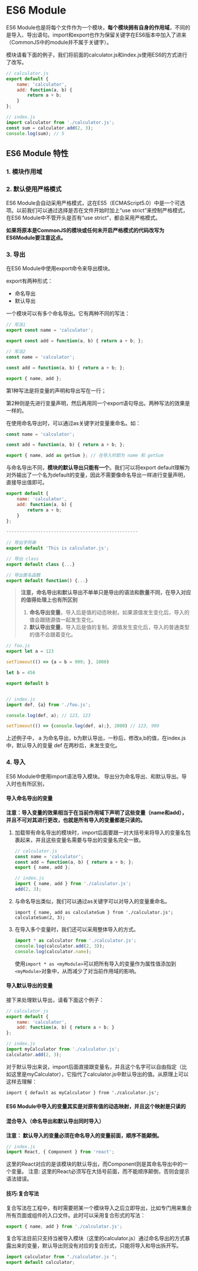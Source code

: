 # ES6 Module

ES6 Module也是将每个文件作为一个模块，**每个模块拥有自身的作用域**，不同的是导入、导出语句。import和export也作为保留关键字在ES6版本中加入了进来（CommonJS中的module并不属于关键字）。

模块请看下面的例子，我们将前面的calculator.js和index.js使用ES6的方式进行了改写。

```javascript
// calculator.js
export default {
    name: 'calculator',
    add: function(a, b) {
        return a + b;
    }
};

// index.js
import calculator from './calculator.js';
const sum = calculator.add(2, 3);
console.log(sum); // 5
```
## ES6 Module 特性

### 1. 模块作用域

### 2. 默认使用严格模式

ES6 Module会自动采用严格模式，这在ES5（ECMAScript5.0）中是一个可选项。以前我们可以通过选择是否在文件开始时加上“use strict”来控制严格模式，在ES6 Module中不管开头是否有“use strict”，都会采用严格模式。

**如果将原本是CommonJS的模块或任何未开启严格模式的代码改写为ES6Module要注意这点。**

### 3. 导出

在ES6 Module中使用export命令来导出模块。

export有两种形式：

+ 命名导出
+ 默认导出

一个模块可以有多个命名导出。它有两种不同的写法：

```javascript
// 写法1
export const name = 'calculator';

export const add = function(a, b) { return a + b; };

// 写法2
const name = 'calculator';

const add = function(a, b) { return a + b; };

export { name, add };

```

第1种写法是将变量的声明和导出写在一行；

第2种则是先进行变量声明，然后再用同一个export语句导出。两种写法的效果是一样的。

在使用命名导出时，可以通过as关键字对变量重命名。如：

```javascript
const name = 'calculator';

const add = function(a, b) { return a + b; };

export { name, add as getSum }; // 在导入时即为 name 和 getSum

```

与命名导出不同，**模块的默认导出只能有一个**。我们可以将export default理解为对外输出了一个名为default的变量，因此不需要像命名导出一样进行变量声明，直接导出值即可。

```javascript
export default {
    name: 'calculator',
    add: function(a, b) {
        return a + b;
    }
};

--------------------------------------------------
    
// 导出字符串
export default 'This is calculator.js';

// 导出 class
export default class {...}

// 导出匿名函数
export default function() {...}
```


> **注意，命名导出和默认导出不单单只是导出的语法和数量不同，在导入对应的值得处理上也有所区别**
> 1. **命名导出变量**，导入后是值的动态映射。如果源值发生变化后，导入的值会跟随源值一起发生变化。
> 2. **默认导出变量**，导入后是值的复制。源值发生变化后，导入的普通类型的值不会跟着变化。

```javascript
// foo.js
export let a = 123

setTimeout(() => {a = b = 999; }, 1000)

let b = 456

export default b


// index.js
import def, {a} from './foo.js';

console.log(def, a); // 123, 123

setTimeout(() => {console.log(def, a);}, 2000) // 123, 999
```

上述例子中， a 为命名导出，b为默认导出，一秒后，修改a,b的值，在index.js中，默认导入的变量 def 在两秒后，未发生变化。

### 4. 导入

ES6 Module中使用import语法导入模块。
导出分为命名导出、和默认导出。导入时也有所区别，
#### 导入命名导出的变量
**注意：导入变量的效果相当于在当前作用域下声明了这些变量（name和add），并且不可对其进行更改，也就是所有导入的变量都是只读的。**
1. 加载带有命名导出的模块时，import后面要跟一对大括号来将导入的变量名包裹起来，并且这些变量名需要与导出的变量名完全一致。

   ```javascript
   // calculator.js
   const name = 'calculator';
   const add = function(a, b) { return a + b; };
   export { name, add };

   // index.js
   import { name, add } from './calculator.js';
   add(2, 3);
   ```

2. 与命名导出类似，我们可以通过as关键字可以对导入的变量重命名。

   ```javacript
   import { name, add as calculateSum } from './calculator.js';
   calculateSum(2, 3);
   ```

3. 在导入多个变量时，我们还可以采用整体导入的方式。

   ```javascript
   import * as calculator from './calculator.js';
   console.log(calculator.add(2, 3));
   console.log(calculator.name);
   ```

   使用`import * as <myModule>`可以把所有导入的变量作为属性值添加到`<myModule>`对象中，从而减少了对当前作用域的影响。

#### 导入默认导出的变量

接下来处理默认导出，请看下面这个例子：

```javascript
// calculator.js
export default {
    name: 'calculator',
    add: function(a, b) { return a + b; }
};

// index.js
import myCalculator from './calculator.js';
calculator.add(2, 3);
```

对于默认导出来说，import后面直接跟变量名，并且这个名字可以自由指定（比如这里是myCalculator），它指代了calculator.js中默认导出的值。从原理上可以这样去理解：

`import { default as myCalculator } from './calculator.js';`

#### ES6 Module中导入的变量其实是对原有值的动态映射，并且这个映射是只读的

#### 混合导入（命名导出和默认导出同时导入）

**注意： 默认导入的变量必须在命名导入的变量前面，顺序不能颠倒。**

```javascript
// index.js
import React, { Component } from 'react';
```

这里的React对应的是该模块的默认导出，而Component则是其命名导出中的一个变量。
注意: 这里的React必须写在大括号前面，而不能顺序颠倒，否则会提示语法错误。

#### 技巧:复合写法

复合写法在工程中，有时需要把某一个模块导入之后立即导出，比如专门用来集合所有页面或组件的入口文件。此时可以采用复合形式的写法：

```javascript
export { name, add } from './calculator.js';
```

复合写法目前只支持当被导入模块（这里的calculator.js）通过命名导出的方式暴露出来的变量，默认导出则没有对应的复合形式，只能将导入和导出拆开写。

```javascript
import calculator from "./calculator.js ";
export default calculator;
```
